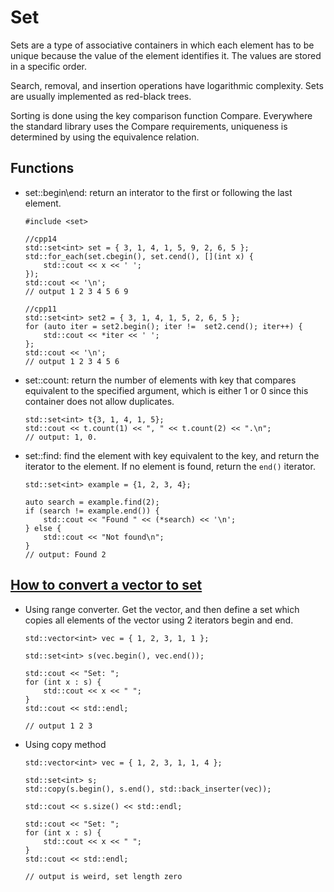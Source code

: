 # Set
Sets are a type of associative containers in which each element has to be unique because the value of the element identifies it. The values are stored in a specific order. 

Search, removal, and insertion operations have logarithmic complexity. Sets are usually implemented as red-black trees.

Sorting is done using the key comparison function Compare. Everywhere the standard library uses the Compare requirements, uniqueness is determined by using the equivalence relation.

## Functions
* set::begin\end: return an interator to the first or following the last element.
  ```
  #include <set>

  //cpp14
  std::set<int> set = { 3, 1, 4, 1, 5, 9, 2, 6, 5 };
  std::for_each(set.cbegin(), set.cend(), [](int x) {
      std::cout << x << ' ';
  });
  std::cout << '\n';
  // output 1 2 3 4 5 6 9

  //cpp11 
  std::set<int> set2 = { 3, 1, 4, 1, 5, 2, 6, 5 };
  for (auto iter = set2.begin(); iter !=  set2.cend(); iter++) {
      std::cout << *iter << ' ';
  };
  std::cout << '\n';
  // output 1 2 3 4 5 6
  ```
* set::count: return the number of elements with key that compares equivalent to the specified argument, which is either 1 or 0 since this container does not allow duplicates.
  ```
  std::set<int> t{3, 1, 4, 1, 5};
  std::cout << t.count(1) << ", " << t.count(2) << ".\n";
  // output: 1, 0.
  ```
* set::find: find the element with key equivalent to the key, and return the iterator to the element. If no element is found, return the `end()`
iterator.
  ```
  std::set<int> example = {1, 2, 3, 4};
 
  auto search = example.find(2);
  if (search != example.end()) {
      std::cout << "Found " << (*search) << '\n';
  } else {
      std::cout << "Not found\n";
  }
  // output: Found 2
  ```

## [How to convert a vector to set](https://www.geeksforgeeks.org/how-to-convert-a-vector-to-set-in-c/)
* Using range converter. Get the vector, and then define a set which copies all elements of the vector using 2 iterators begin and end.
    ```
    std::vector<int> vec = { 1, 2, 3, 1, 1 };

    std::set<int> s(vec.begin(), vec.end());

    std::cout << "Set: ";
    for (int x : s) {
        std::cout << x << " ";
    }
    std::cout << std::endl;

    // output 1 2 3
    ```
* Using copy method
    ```
    std::vector<int> vec = { 1, 2, 3, 1, 1, 4 };

    std::set<int> s;
    std::copy(s.begin(), s.end(), std::back_inserter(vec));

    std::cout << s.size() << std::endl;

    std::cout << "Set: ";
    for (int x : s) {
        std::cout << x << " ";
    }
    std::cout << std::endl;

    // output is weird, set length zero

    ```
    

